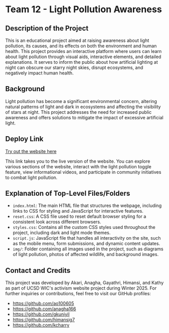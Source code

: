 # Team 12 - Light Pollution Awareness

## Description of the Project

This is an educational project aimed at raising awareness about light pollution, its causes, and its effects on both the environment and human health. This project provides an interactive platform where users can learn about light pollution through visual aids, interactive elements, and detailed explanations. It serves to inform the public about how artificial lighting at night can obscure our starry night skies, disrupt ecosystems, and negatively impact human health.

## Background

Light pollution has become a significant environmental concern, altering natural patterns of light and dark in ecosystems and affecting the visibility of stars at night. This project addresses the need for increased public awareness and offers solutions to mitigate the impact of excessive artificial light.

## Deploy Link

[Try out the website here](https://himansig7.github.io/Team-12-LightPollution/)

This link takes you to the live version of the website. You can explore various sections of the website, interact with the light pollution toggle feature, view informational videos, and participate in community initiatives to combat light pollution.

## Explanation of Top-Level Files/Folders

- `index.html`: The main HTML file that structures the webpage, including links to CSS for styling and JavaScript for interactive features.
- `reset.css`: A CSS file used to reset default browser styling for a consistent look across different browsers.
- `styles.css`: Contains all the custom CSS styles used throughout the project, including dark and light mode themes.
- `script.js`: JavaScript file that handles all interactivity on the site, such as the mobile menu, form submissions, and dynamic content updates.
- `img/`: Folder containing all images used in the project, such as diagrams of light pollution, photos of affected wildlife, and background images.

## Contact and Credits

This project was developed by Akari, Anagha, Gayathri, Himansi, and Kathy as part of UCSD WIC's activism website project during Winter 2025.
For further inquiries or contributions, feel free to visit our GitHub profiles:
- https://github.com/ao100605
- https://github.com/anagha166
- https://github.com/gkuniyil
- https://github.com/himansig7
- https://github.com/kcharry
